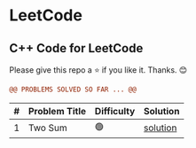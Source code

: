 # LeetCode

## C++ Code for LeetCode

Please give this repo a ⭐ if you like it. Thanks. 😊

```diff
@@ PROBLEMS SOLVED SO FAR ... @@
```

| # | Problem Title | Difficulty | Solution |
|---|---------------|------------|----------|
| 1 | Two Sum       |     🟢     | [solution](https://github.com/SahilK-027/LeetCode/tree/main/1.%20Two_Sum) |

